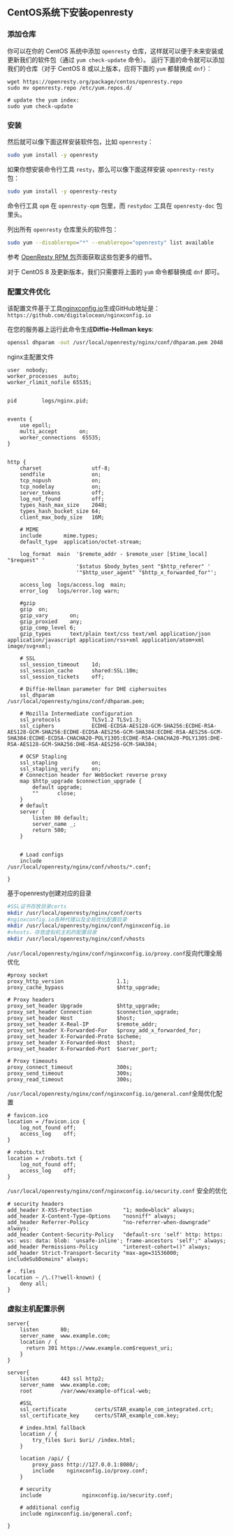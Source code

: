 ## CentOS系统下安装openresty

### 添加仓库

你可以在你的 CentOS 系统中添加 `openresty` 仓库，这样就可以便于未来安装或更新我们的软件包（通过 `yum check-update` 命令）。 运行下面的命令就可以添加我们的仓库（对于 CentOS 8 或以上版本，应将下面的 `yum` 都替换成 `dnf`）：

```
wget https://openresty.org/package/centos/openresty.repo
sudo mv openresty.repo /etc/yum.repos.d/

# update the yum index:
sudo yum check-update
```

### 安装

然后就可以像下面这样安装软件包，比如 `openresty`：

```bash
sudo yum install -y openresty
```

如果你想安装命令行工具 `resty`，那么可以像下面这样安装 `openresty-resty` 包：

```bash
sudo yum install -y openresty-resty
```

命令行工具 `opm` 在 `openresty-opm` 包里，而 `restydoc` 工具在 `openresty-doc` 包里头。

列出所有 `openresty` 仓库里头的软件包：

```bash
sudo yum --disablerepo="*" --enablerepo="openresty" list available
```

参考 [OpenResty RPM 包](http://openresty.org/cn/rpm-packages.html)页面获取这些包更多的细节。

对于 CentOS 8 及更新版本，我们只需要将上面的 `yum` 命令都替换成 `dnf` 即可。

### 配置文件优化

该配置文件基于工具[nginxconfig.io](https://github.com/digitalocean/nginxconfig.io)生成GitHub地址是：`https://github.com/digitalocean/nginxconfig.io`



在您的服务器上运行此命令生成**Diffie-Hellman keys**:

```bash
openssl dhparam -out /usr/local/openresty/nginx/conf/dhparam.pem 2048
```



nginx主配置文件

```nginx
user  nobody;
worker_processes  auto;
worker_rlimit_nofile 65535;


pid        logs/nginx.pid;


events {
    use epoll;
    multi_accept       on;
    worker_connections  65535;
}


http {
    charset                utf-8;
    sendfile               on;
    tcp_nopush             on;
    tcp_nodelay            on;
    server_tokens          off;
    log_not_found          off;
    types_hash_max_size    2048;
    types_hash_bucket_size 64;
    client_max_body_size   16M;

    # MIME
    include       mime.types;
    default_type  application/octet-stream;

    log_format  main  '$remote_addr - $remote_user [$time_local] "$request" '
                      '$status $body_bytes_sent "$http_referer" '
                      '"$http_user_agent" "$http_x_forwarded_for"';

    access_log  logs/access.log  main;
    error_log   logs/error.log warn;
   
    #gzip
    gzip  on;
    gzip_vary       on;
    gzip_proxied    any;
    gzip_comp_level 6;
    gzip_types      text/plain text/css text/xml application/json application/javascript application/rss+xml application/atom+xml image/svg+xml;

    # SSL
    ssl_session_timeout    1d;
    ssl_session_cache      shared:SSL:10m;
    ssl_session_tickets    off;

    # Diffie-Hellman parameter for DHE ciphersuites
    ssl_dhparam            /usr/local/openresty/nginx/conf/dhparam.pem;

    # Mozilla Intermediate configuration
    ssl_protocols          TLSv1.2 TLSv1.3;
    ssl_ciphers            ECDHE-ECDSA-AES128-GCM-SHA256:ECDHE-RSA-AES128-GCM-SHA256:ECDHE-ECDSA-AES256-GCM-SHA384:ECDHE-RSA-AES256-GCM-SHA384:ECDHE-ECDSA-CHACHA20-POLY1305:ECDHE-RSA-CHACHA20-POLY1305:DHE-RSA-AES128-GCM-SHA256:DHE-RSA-AES256-GCM-SHA384;

    # OCSP Stapling
    ssl_stapling           on;
    ssl_stapling_verify    on;
    # Connection header for WebSocket reverse proxy
    map $http_upgrade $connection_upgrade {
        default upgrade;
        ""      close;
    }
    # default
    server {
        listen 80 default;
        server_name _;
        return 500;
    }
    

    # Load configs
    include                /usr/local/openresty/nginx/conf/vhosts/*.conf;

}
```



基于openresty创建对应的目录

```bash
#SSL证书存放目录certs
mkdir /usr/local/openresty/nginx/conf/certs
#nginxconfig.io各种代理以及全局优化配置目录
mkdir /usr/local/openresty/nginx/conf/nginxconfig.io
#vhosts，存放虚拟机主机的配置目录
mkdir /usr/local/openresty/nginx/conf/vhosts
```

`/usr/local/openresty/nginx/conf/nginxconfig.io/proxy.conf`反向代理全局优化

```nginx
#proxy socket
proxy_http_version                 1.1;
proxy_cache_bypass                 $http_upgrade;

# Proxy headers
proxy_set_header Upgrade           $http_upgrade;
proxy_set_header Connection        $connection_upgrade;
proxy_set_header Host              $host;
proxy_set_header X-Real-IP         $remote_addr;
proxy_set_header X-Forwarded-For   $proxy_add_x_forwarded_for;
proxy_set_header X-Forwarded-Proto $scheme;
proxy_set_header X-Forwarded-Host  $host;
proxy_set_header X-Forwarded-Port  $server_port;

# Proxy timeouts
proxy_connect_timeout              300s;
proxy_send_timeout                 300s;
proxy_read_timeout                 300s;
```

`/usr/local/openresty/nginx/conf/nginxconfig.io/general.conf`全局优化配置

```nginx
# favicon.ico
location = /favicon.ico {
    log_not_found off;
    access_log    off;
}

# robots.txt
location = /robots.txt {
    log_not_found off;
    access_log    off;
}
```

`/usr/local/openresty/nginx/conf/nginxconfig.io/security.conf` 安全的优化

```nginx
# security headers
add_header X-XSS-Protection          "1; mode=block" always;
add_header X-Content-Type-Options    "nosniff" always;
add_header Referrer-Policy           "no-referrer-when-downgrade" always;
add_header Content-Security-Policy   "default-src 'self' http: https: ws: wss: data: blob: 'unsafe-inline'; frame-ancestors 'self';" always;
add_header Permissions-Policy        "interest-cohort=()" always;
add_header Strict-Transport-Security "max-age=31536000; includeSubDomains" always;

# . files
location ~ /\.(?!well-known) {
    deny all;
}
```

### 虚拟主机配置示例

```nginx
server{
    listen       80;
    server_name  www.example.com;
    location / {
      return 301 https://www.example.com$request_uri;
    }
}

server{
    listen       443 ssl http2;
    server_name  www.example.com;
    root         /var/www/example-offical-web;
    
    #SSL
    ssl_certificate         certs/STAR_example_com_integrated.crt;
    ssl_certificate_key     certs/STAR_example_com.key;
    
    # index.html fallback
    location / {
        try_files $uri $uri/ /index.html;
    }
    
    location /api/ {
        proxy_pass http://127.0.0.1:8080/;
        include    nginxconfig.io/proxy.conf;
    }

    # security
    include             nginxconfig.io/security.conf;

    # additional config
    include nginxconfig.io/general.conf;
    
}
```


